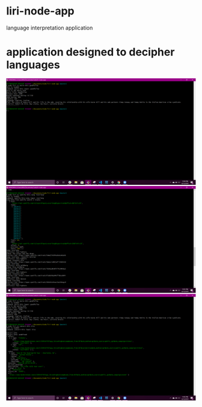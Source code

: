 # liri-node-app
language interpretation application

# application designed to decipher languages 

<img src = "images/screenshot1.png">

<img src = "images/screenshot2.png">

<img src = "images/screenshot3.png">
